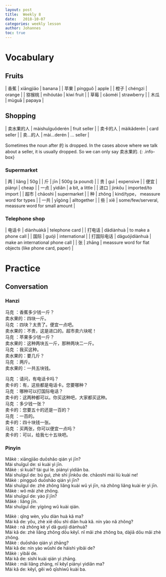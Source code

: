 ```yaml
---
layout: post
title:  Weekly 8
date:   2018-10-07
categories: weekly lesson
author: Johannes
toc: true
---
```


# Vocabulary
## Fruits

| 香蕉   | xiāngjiāo | banana     |
| 苹果   | píngguǒ   | apple      |
| 橙子   | chéngzi   | orange     |
| 猕猴桃 | míhóutáo  | kiwi fruit |
| 草莓   | cǎoméi    | strawberry |
| 木瓜   | mùguā     | papaya     |

## Shopping

| 卖水果的人 | màishuǐguǒderén | fruit seller |
| 卖卡的人   | màikǎderén      | card seller  |
| 卖...的人  | mài...derén     | ... seller   |

Sometimes the noun after 的 is dropped. In the cases above where we talk about a seller, it is usually dropped. So we can only say 卖水果的.
{: .info-box}

### Supermarket

| 两   | liǎng   | 50g                                               |
| 斤   | jīn     | 500g (a pound)                                    |
| 贵   | guì     | expensive                                         |
| 便宜 | piányi  | cheap                                             |
| 一点 | yìdiǎn  | a bit, a little                                   |
| 进口 | jìnkǒu  | imported/to import                                |
| 超市 | chāoshì | supermarket                                       |
| 种   | zhǒng   | kind/type， meassure word for types               |
| 一共 | yīgòng  | alltogether                                       |
| 些   | xiē     | some/few/serveral, meassure word for small amount |

### Telephone shop

| 电话卡     | diànhuàkǎ      | telephone card                                          |
| 打电话     | dǎdiànhuà      | to make a phone call                                    |
| 国际       | guójì          | international                                           |
| 打国际电话 | dǎguójìdiànhuà | make an international phone call                        |
| 张         | zhāng          | meassure word for flat objects (like phone card, paper) |

# Practice
## Conversation
### Hanzi

马克    ：香蕉多少钱一斤？  
卖水果的：四块一斤。  
马克    ：四块？太贵了。便宜一点吧。  
卖水果的：不贵，这是进口的。超市卖六块呢！  
马克    ：苹果多少钱一斤？  
卖水果的：这种两块五一斤，那种两块二一斤。  
马克    ：我买这种。  
卖水果的：要几斤？  
马克    ：两斤。  
卖水果的：一共五块钱。

马克  ：请问，有电话卡吗？  
卖卡的：有，这些都是电话卡。您要哪种？  
马克  ：哪种可以打国际电话？  
卖卡的：这两种都可以。你买这种吧，大家都买这种。  
马克  ：多少钱一张？  
卖卡的：您要五十的还是一百的？  
马克  ：一百的。  
卖卡的：四十块钱一张。  
马克  ：买两张，你可以便宜一点吗？  
卖卡的：可以，给我七十五块吧。

### Pinyin

Mǎkè          : xiāngjiāo duōshǎo qián yì jīn?  
Mài shuǐguǐ de: sì kuài yì jīn.  
Mǎkè          : sì kuài? tài guì le. piányi yìdiǎn ba.  
Mài shuǐguǐ de: bú guì, zhè shì jīnkǒu de. chāoshì mài liù kuài ne!  
Mǎkè          : píngguǒ duōshǎo qián yì jīn?  
Mài shuǐguǐ de: zhè zhǒng liǎng kuài wǔ yì jīn, nà zhǒng liǎng kuài èr yì jīn.  
Mǎkè          : wǒ mǎi zhè zhǒng.  
Mài shuǐguǐ de: yào jǐ jīn?  
Mǎkè          : liǎng jīn.  
Mài shuǐguǐ de: yígòng wǔ kuài qián.

Mǎkè     : qǐng wèn, yǒu diàn huà kǎ ma?  
Mài kǎ de: yǒu, zhè xiē dōu shì diàn huà kǎ. nín yào nǎ zhǒng?  
Mǎkè     : nǎ zhǒng kě yǐ dǎ guójì diànhuà?  
Mài kǎ de: zhè liǎng zhǒng dōu kěyǐ. nǐ mǎi zhè zhǒng ba, dàjiā dōu mǎi zhè zhǒng.  
Mǎkè     : duōshǎo qián yì zhāng?  
Mài kǎ de: nín yào wǔshí de háishì yìbǎi de?  
Mǎkè     : yìbǎi de.  
Mài kǎ de: sìshí kuài qián yì zhāng.  
Mǎkè     : mǎi liǎng zhāng, nǐ kěyǐ piányi yìdiǎn ma?  
Mài kǎ de: kěyǐ, gěi wǒ qīshíwǔ kuài ba.
